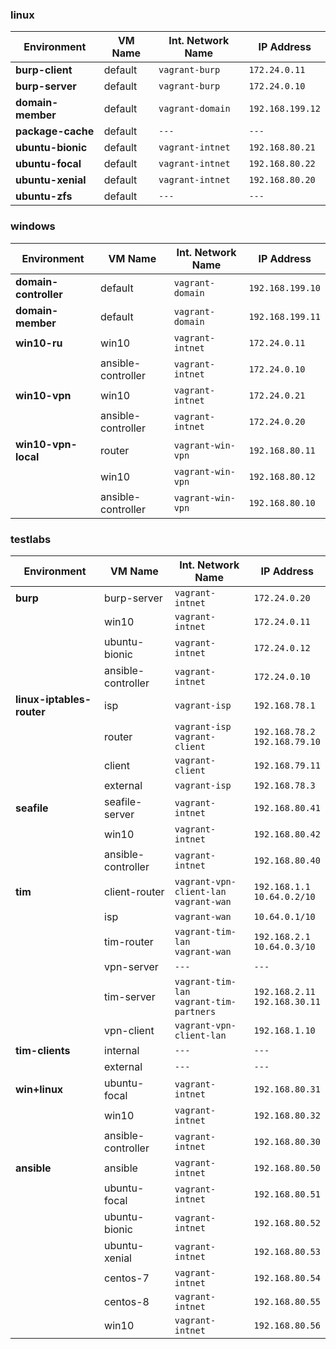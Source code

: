 ### linux

| Environment               | VM Name |Int. Network Name        | IP Address       |
|---------------------------|---------|-------------------------|------------------|
| **burp-client**           | default | `vagrant-burp`          | `172.24.0.11`    |
| **burp-server**           | default | `vagrant-burp`          | `172.24.0.10`    |
| **domain-member**         | default | `vagrant-domain`        | `192.168.199.12` |
| **package-cache**         | default | `---`                   | `---`            |
| **ubuntu-bionic**         | default | `vagrant-intnet`        | `192.168.80.21`  |
| **ubuntu-focal**          | default | `vagrant-intnet`        | `192.168.80.22`  |
| **ubuntu-xenial**         | default | `vagrant-intnet`        | `192.168.80.20`  |
| **ubuntu-zfs**            | default | `---`                   | `---`            |


### windows

| Environment               | VM Name            | Int. Network Name        | IP Address       |
|---------------------------|--------------------|--------------------------|------------------|
| **domain-controller**     | default            | `vagrant-domain`         | `192.168.199.10` |
| **domain-member**         | default            | `vagrant-domain`         | `192.168.199.11` |
| **win10-ru**              | win10              | `vagrant-intnet`         | `172.24.0.11`    |
|                           | ansible-controller | `vagrant-intnet`         | `172.24.0.10`    |
| **win10-vpn**             | win10              | `vagrant-intnet`         | `172.24.0.21`    |
|                           | ansible-controller | `vagrant-intnet`         | `172.24.0.20`    |
| **win10-vpn-local**       | router             | `vagrant-win-vpn`        | `192.168.80.11`  |
|                           | win10              | `vagrant-win-vpn`        | `192.168.80.12`  |
|                           |ansible-controller  | `vagrant-win-vpn`        | `192.168.80.10`  |


### testlabs

| Environment               | VM Name                  | Int. Network Name                           | IP Address                        |
|---------------------------|--------------------------|---------------------------------------------|-----------------------------------|
| **burp**                  | burp-server              | `vagrant-intnet`                            | `172.24.0.20`                     |
|                           | win10                    | `vagrant-intnet`                            | `172.24.0.11`                     |
|                           | ubuntu-bionic            | `vagrant-intnet`                            | `172.24.0.12`                     |
|                           | ansible-controller       | `vagrant-intnet`                            | `172.24.0.10`                     |
| **linux-iptables-router** | isp                      | `vagrant-isp`                               | `192.168.78.1`                    |
|                           | router                   | `vagrant-isp`<br>`vagrant-client`           | `192.168.78.2`<br>`192.168.79.10` |
|                           | client                   | `vagrant-client`                            | `192.168.79.11`                   |
|                           | external                 | `vagrant-isp`                               | `192.168.78.3`                    |
| **seafile**               | seafile-server           | `vagrant-intnet`                            | `192.168.80.41`                   |
|                           | win10                    | `vagrant-intnet`                            | `192.168.80.42`                   |
|                           | ansible-controller       | `vagrant-intnet`                            | `192.168.80.40`                   |
| **tim**                   | client-router            | `vagrant-vpn-client-lan`<br>`vagrant-wan`   | `192.168.1.1`<br>`10.64.0.2/10`   |
|                           | isp                      | `vagrant-wan`                               | `10.64.0.1/10`                    |
|                           | tim-router               | `vagrant-tim-lan`<br>`vagrant-wan`          | `192.168.2.1`<br>`10.64.0.3/10`   |
|                           | vpn-server               | `---`                                       | `---`                             |
|                           | tim-server               | `vagrant-tim-lan`<br>`vagrant-tim-partners` | `192.168.2.11`<br>`192.168.30.11` |
|                           | vpn-client               | `vagrant-vpn-client-lan`                    | `192.168.1.10`                    |
| **tim-clients**           | internal                 | `---`                                       | `---`                             |
|                           | external                 | `---`                                       | `---`                             |
| **win+linux**             | ubuntu-focal             | `vagrant-intnet`                            | `192.168.80.31`                   |
|                           | win10                    | `vagrant-intnet`                            | `192.168.80.32`                   |
|                           | ansible-controller       | `vagrant-intnet`                            | `192.168.80.30`                   |
| **ansible**               | ansible                  | `vagrant-intnet`                            | `192.168.80.50`                   |
|                           | ubuntu-focal             | `vagrant-intnet`                            | `192.168.80.51`                   |
|                           | ubuntu-bionic            | `vagrant-intnet`                            | `192.168.80.52`                   |
|                           | ubuntu-xenial            | `vagrant-intnet`                            | `192.168.80.53`                   |
|                           | centos-7                 | `vagrant-intnet`                            | `192.168.80.54`                   |
|                           | centos-8                 | `vagrant-intnet`                            | `192.168.80.55`                   |
|                           | win10                    | `vagrant-intnet`                            | `192.168.80.56`                   |
